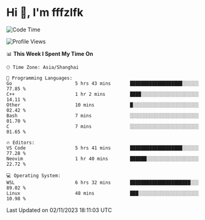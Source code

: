 # Hi 👋, I'm fffzlfk

<!--START_SECTION:waka-->
![Code Time](http://img.shields.io/badge/Code%20Time-538%20hrs%2027%20mins-blue)

![Profile Views](http://img.shields.io/badge/Profile%20Views-0-blue)

📊 **This Week I Spent My Time On** 

```text
🕑︎ Time Zone: Asia/Shanghai

💬 Programming Languages: 
Go                       5 hrs 43 mins       ███████████████████░░░░░░   77.85 % 
C++                      1 hr 2 mins         ████░░░░░░░░░░░░░░░░░░░░░   14.11 % 
Other                    10 mins             █░░░░░░░░░░░░░░░░░░░░░░░░   02.42 % 
Bash                     7 mins              ░░░░░░░░░░░░░░░░░░░░░░░░░   01.70 % 
C                        7 mins              ░░░░░░░░░░░░░░░░░░░░░░░░░   01.65 % 

🔥 Editors: 
VS Code                  5 hrs 41 mins       ███████████████████░░░░░░   77.28 % 
Neovim                   1 hr 40 mins        ██████░░░░░░░░░░░░░░░░░░░   22.72 % 

💻 Operating System: 
WSL                      6 hrs 32 mins       ██████████████████████░░░   89.02 % 
Linux                    48 mins             ███░░░░░░░░░░░░░░░░░░░░░░   10.98 % 
```


 Last Updated on 02/11/2023 18:11:03 UTC
<!--END_SECTION:waka-->
